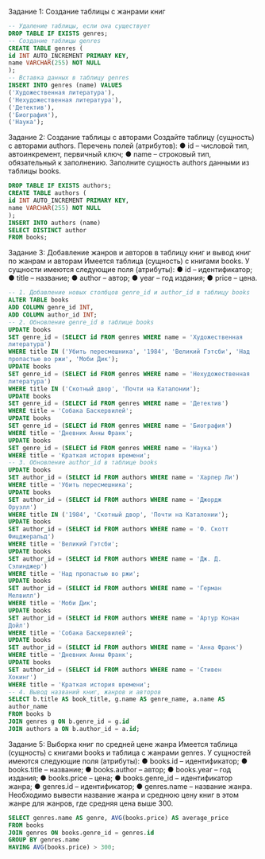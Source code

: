 Задание 1: Создание таблицы с жанрами книг
```sql
-- Удаление таблицы, если она существует
DROP TABLE IF EXISTS genres;
-- Создание таблицы genres
CREATE TABLE genres (
id INT AUTO_INCREMENT PRIMARY KEY,
name VARCHAR(255) NOT NULL
);
-- Вставка данных в таблицу genres
INSERT INTO genres (name) VALUES
('Художественная литература'),
('Нехудожественная литература'),
('Детектив'),
('Биография'),
('Наука');
```
Задание 2: Создание таблицы с авторами
Создайте таблицу (сущность) с авторами authors.
Перечень полей (атрибутов):
● id – числовой тип, автоинкремент, первичный ключ;
● name – строковый тип, обязательный к заполнению.
Заполните сущность authors данными из таблицы books.

```sql
DROP TABLE IF EXISTS authors;
CREATE TABLE authors (
id INT AUTO_INCREMENT PRIMARY KEY,
name VARCHAR(255) NOT NULL
);
INSERT INTO authors (name)
SELECT DISTINCT author
FROM books;
```
Задание 3: Добавление жанров и авторов в таблицу книг и вывод
книг по жанрам и авторам
Имеется таблица (сущность) с книгами books. У сущности имеются следующие поля
(атрибуты):
● id – идентификатор;
● title – название;
● author – автор;
● year – год издания;
● price – цена.

```sql
-- 1. Добавление новых столбцов genre_id и author_id в таблицу books
ALTER TABLE books
ADD COLUMN genre_id INT,
ADD COLUMN author_id INT;
-- 2. Обновление genre_id в таблице books
UPDATE books
SET genre_id = (SELECT id FROM genres WHERE name = 'Художественная
литература')
WHERE title IN ('Убить пересмешника', '1984', 'Великий Гэтсби', 'Над
пропастью во ржи', 'Моби Дик');
UPDATE books
SET genre_id = (SELECT id FROM genres WHERE name = 'Нехудожественная
литература')
WHERE title IN ('Скотный двор', 'Почти на Каталонии');
UPDATE books
SET genre_id = (SELECT id FROM genres WHERE name = 'Детектив')
WHERE title = 'Собака Баскервилей';
UPDATE books
SET genre_id = (SELECT id FROM genres WHERE name = 'Биография')
WHERE title = 'Дневник Анны Франк';
UPDATE books
SET genre_id = (SELECT id FROM genres WHERE name = 'Наука')
WHERE title = 'Краткая история времени';
-- 3. Обновление author_id в таблице books
UPDATE books
SET author_id = (SELECT id FROM authors WHERE name = 'Харпер Ли')
WHERE title = 'Убить пересмешника';
UPDATE books
SET author_id = (SELECT id FROM authors WHERE name = 'Джордж
Оруэлл')
WHERE title IN ('1984', 'Скотный двор', 'Почти на Каталонии');
UPDATE books
SET author_id = (SELECT id FROM authors WHERE name = 'Ф. Скотт
Фицджеральд')
WHERE title = 'Великий Гэтсби';
UPDATE books
SET author_id = (SELECT id FROM authors WHERE name = 'Дж. Д.
Сэлинджер')
WHERE title = 'Над пропастью во ржи';
UPDATE books
SET author_id = (SELECT id FROM authors WHERE name = 'Герман
Мелвилл')
WHERE title = 'Моби Дик';
UPDATE books
SET author_id = (SELECT id FROM authors WHERE name = 'Артур Конан
Дойл')
WHERE title = 'Собака Баскервилей';
UPDATE books
SET author_id = (SELECT id FROM authors WHERE name = 'Анна Франк')
WHERE title = 'Дневник Анны Франк';
UPDATE books
SET author_id = (SELECT id FROM authors WHERE name = 'Стивен
Хокинг')
WHERE title = 'Краткая история времени';
-- 4. Вывод названий книг, жанров и авторов
SELECT b.title AS book_title, g.name AS genre_name, a.name AS
author_name
FROM books b
JOIN genres g ON b.genre_id = g.id
JOIN authors a ON b.author_id = a.id;
```
Задание 5: Выборка книг по средней цене жанра
Имеется таблица (сущность) с книгами books и таблица с жанрами genres. У
сущностей имеются следующие поля (атрибуты):
● books.id – идентификатор;
● books.title – название;
● books.author – автор;
● books.year – год издания;
● books.price – цена;
● books.genre_id – идентификатор жанра;
● genres.id – идентификатор;
● genres.name – название жанра.
Необходимо вывести название жанра и среднюю цену книг в этом жанре для жанров,
где средняя цена выше 300.
```sql
SELECT genres.name AS genre, AVG(books.price) AS average_price
FROM books
JOIN genres ON books.genre_id = genres.id
GROUP BY genres.name
HAVING AVG(books.price) > 300;
```

